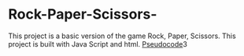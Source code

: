 # Rock-Paper-Scissors-
This project is a basic version of the game Rock, Paper, Scissors. This project is built with Java Script and html.
   [Pseudocode](rock-paper-scissors/pseudocode.doc)3
